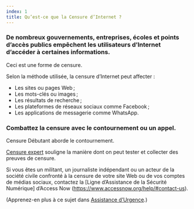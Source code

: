 ```yaml
---
index: 1
title: Qu’est-ce que la Censure d’Internet ?
---
```

### De nombreux gouvernements, entreprises, écoles et points d’accès publics empêchent les utilisateurs d’Internet d’accéder à certaines informations.

Ceci est une forme de censure.

Selon la méthode utilisée, la censure d’Internet peut affecter :

*   Les sites ou pages Web ;
*   Les mots-clés ou images ;
*   Les résultats de recherche ;
*   Les plateformes de réseaux sociaux comme Facebook ;
*   Les applications de messagerie comme WhatsApp.

### Combattez la censure avec le contournement ou un appel.

Censure Débutant aborde le contournement.

[Censure expert](umbrella://communications/censorship/expert) souligne la manière dont on peut tester et collecter des preuves de censure.

Si vous êtes un militant, un journaliste indépendant ou un acteur de la société civile confronté à la censure de votre site Web ou de vos comptes de médias sociaux, contactez la [Ligne d’Assistance de la Sécurité Numérique] d’Access Now (https://www.accessnow.org/help/#contact-us).

(Apprenez-en plus à ce sujet dans [Assistance d’Urgence](umbrella://emergency-support).)